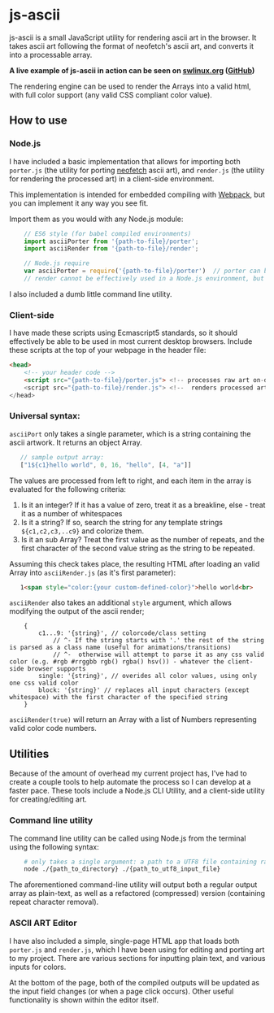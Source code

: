 # js-ascii

js-ascii is a small JavaScript utility for rendering ascii art in the browser. It takes ascii art following the format of neofetch's ascii art,
and converts it into a processable array.

**A live example of js-ascii in action can be seen on [swlinux.org](https://swlinux.org/) ([GitHub](https://github.com/flynnham/swlinux.org))**

The rendering engine can be used to render the Arrays into a valid html, with full color support (any valid CSS compliant color value).

## How to use
### Node.js
I have included a basic implementation that allows for importing both `porter.js` (the utility for porting [neofetch](https://github.com/dylanaraps/neofetch/tree/master/ascii/distro)  ascii art), and `render.js` (the utility for rendering the processed art) in a client-side environment.

This implementation is intended for embedded compiling with [Webpack](https://github.com/webpack/webpack), but you can implement it any way you see fit.

Import them as you would with any Node.js module:

```javascript
    // ES6 style (for babel compiled environments)
    import asciiPorter from '{path-to-file}/porter';
    import asciiRender from '{path-to-file}/render';

    // Node.js require
    var asciiPorter = require('{path-to-file}/porter')  // porter can be used in live Node Environment
    // render cannot be effectively used in a Node.js environment, but it can still be compiled this way into a live one
```

I also included a dumb little command line utility.

### Client-side
I have made these scripts using Ecmascript5 standards, so it should effectively be able to be used in most current desktop browsers.
Include these scripts at the top of your webpage in the header file:

```html
<head>
    <!-- your header code -->
    <script src="{path-to-file}/porter.js"> <!-- processes raw art on-demand -->
    <script src="{path-to-file}/render.js"> <!--  renders processed art in the browser -->
</head>
```

### Universal syntax:

`asciiPort` only takes a single parameter, which is a string containing the ascii artwork. It returns an object Array.

```javascript
   // sample output array:
   ["1${c1}hello world", 0, 16, "hello", [4, "a"]]
```

The values are processed from left to right, and each item in the array is evaluated for the following criteria:

   1. Is it an integer? If it has a value of zero, treat it as a breakline, else - treat it as a number of whitespaces
   2. Is it a string? If so, search the string for any template strings `${c1,c2,c3,..c9}` and colorize them.
   3. Is it an sub Array? Treat the first value as the number of repeats, and the first character of the second value string
   as the string to be repeated.

Assuming this check takes place, the resulting HTML after loading an valid Array into `asciiRender.js` (as it's first parameter):

```html
   1<span style="color:{your custom-defined-color}">hello world<br>                helloaaaa</span>
```

`asciiRender` also takes an additional `style` argument, which allows modifying the output of the ascii render;

```json5
    {
        c1...9: '{string}', // colorcode/class setting
            // ^- If the string starts with '.' the rest of the string is parsed as a class name (useful for animations/transitions)
            // ^-  otherwise will attempt to parse it as any css valid color (e.g. #rgb #rrggbb rgb() rgba() hsv()) - whatever the client-side browser supports
        single: '{string}', // overides all color values, using only one css valid color
        block: '{string}' // replaces all input characters (except whitespace) with the first character of the specified string
    }
```

`asciiRender(true)` will return an Array with a list of Numbers representing valid color code numbers.

## Utilities
Because of the amount of overhead my current project has, I've had to create a couple tools to help automate the process so I can develop at a faster pace. These tools include a Node.js CLI Utility, and a client-side utility for creating/editing art.

### Command line utility
The command line utility can be called using Node.js from the terminal using the following syntax:
```bash
    # only takes a single argument: a path to a UTF8 file containing raw neofetch-like Ascii art
    node ./{path_to_directory} ./{path_to_utf8_input_file}
```

The aforementioned command-line utility will output both a regular output array as plain-text, as well as a refactored (compressed) version (containing repeat character removal).

### ASCII ART Editor
I have also included a simple, single-page HTML app that loads both `porter.js` and `render.js`, which I have been using for editing and porting art to my project. There are various sections for inputting plain text, and various inputs for colors.

At the bottom of the page, both of the compiled outputs will be updated as the input field changes (or when a page click occurs). Other useful functionality is shown within the editor itself.

